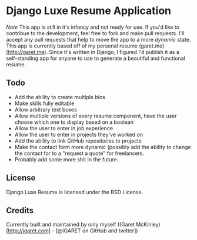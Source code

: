 # Django Luxe Resume Application
*Note* This app is still in it's infancy and not ready for use. If you'd like to contribue to the development, feel free to fork and make pull requests. I'll accept any pull requests that help to move the app to a more _dynamic_ state. This app is currently based off of my personal resume (garet.me)[http://garet.me). Since it's written in Django, I figured I'd publish it as a self-standing app for anyone to use to generate a beautiful and functional resume.

## Todo
- Add the ability to create multiple bios
- Make skills fully editable
- Allow arbitrary text boxes
- Allow multiple versions of every resume component, have the user choose which one to display based on a boolean
- Allow the user to enter in job experience
- Allow the user to enter in projects they've worked on
- Add the ability to link GitHub repositories to projects
- Make the contact form more dynamic (possibly add the ability to change the contact for to a "request a quote" for freelancers.
- Probably add some more shit in the future.

## License
Django Luxe Resume is licensed under the BSD License.

## Credits
Currently built and maintained by only myself ((Garet McKinley)[http://igaret.com] - [@iGARET on GitHub and twitter])